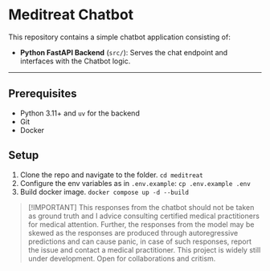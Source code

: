 # Meditreat Chatbot

This repository contains a simple chatbot application consisting of:

- **Python FastAPI Backend** (`src/`): Serves the chat endpoint and interfaces with the Chatbot logic.

---

## Prerequisites
- Python 3.11+  and `uv` for the backend
- Git
- Docker

## Setup

1. Clone the repo and navigate to the folder. `cd meditreat`
2. Configure the env variables as in `.env.example`: `cp .env.example .env`
3. Build docker image. `docker compose up -d --build`

> [!IMPORTANT] This responses from the chatbot should not be taken as ground truth and I advice consulting certified medical practitioners for medical attention. Further, the responses from the model may be skewed as the responses are produced through autoregressive predictions and can cause panic, in case of such responses, report the issue and contact a medical practitioner.
> This project is widely still under development.
> Open for collaborations and critism. 